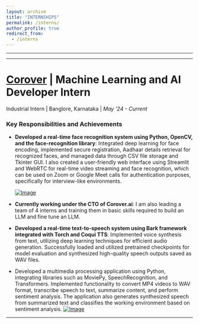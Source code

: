 ```yaml
---
layout: archive
title: "INTERNSHIPS"
permalink: /interns/
author_profile: true
redirect_from:
  - /interns
---
```


<!-- {% include base_path %} -->
-----
-----

[Corover](https://corover.ai/) | Machine Learning and AI Developer Intern
=====
Industrial Intern | Banglore, Karnataka | _May '24 - Current_


### Key Responsibilities and Achievements

- **Developed a real-time face recognition system using Python, OpenCV, and the face-recognition library**: Integrated deep learning for face encoding, implemented secure registration, Aadhaar details retrieval for recognized faces, and managed data through CSV file storage and Tkinter GUI.  I also created a user-friendly web interface using Streamlit and WebRTC for real-time video streaming and face recognition, which can be used on Zoom or Google Meet calls for authentication purposes, specifically for interview-like environments.

  <a href="https://github.com/Nihar1402-iit/Face_recognition">
  <img src="https://github.com/Nihar1402-iit/Nihar1402-iit.github.io/assets/117573996/0d3232a9-07a9-4610-b4fc-4a80f9af1aa0" alt="Image">
</a>



- **Currently working under the CTO of Corover.ai**: I am also leading a team of 4 interns and training them in basic skills required to build an LLM and fine tune an LLM.
 
- **Developed a real-time text-to-speech system using Bark framework integrated with Torch and Coqui TTS**: Implemented voice synthesis from text, utilizing deep learning techniques for efficient audio generation. Successfully loaded and utilized pretrained checkpoints for model evaluation and synthesized high-quality speech outputs saved as WAV files.
  
- Developed a multimedia processing application using Python, integrating libraries such as MoviePy, SpeechRecognition, and Transformers. Implemented functionality to convert MP4 videos to WAV format, transcribe speech to text, summarize content, and perform sentiment analysis. The application also generates synthesized speech from summarized text and classifies the working environment based on sentiment analysis.
  <a href="https://github.com/Nihar1402-iit/TTS-STT-Voice_cloning">
  <img src="https://github.com/Nihar1402-iit/Nihar1402-iit.github.io/assets/117573996/ac98629b-8a95-4fb2-b789-f349b8bf9e13" alt="Image">
</a>


---





